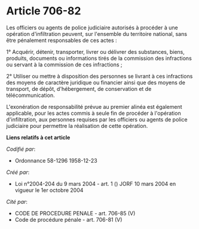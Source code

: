 # Article 706-82

Les officiers ou agents de police judiciaire autorisés à procéder à une opération d'infiltration peuvent, sur l'ensemble du
territoire national, sans être pénalement responsables de ces actes :

1° Acquérir, détenir, transporter, livrer ou délivrer des substances, biens, produits, documents ou informations tirés de la
commission des infractions ou servant à la commission de ces infractions ;

2° Utiliser ou mettre à disposition des personnes se livrant à ces infractions des moyens de caractère juridique ou financier
ainsi que des moyens de transport, de dépôt, d'hébergement, de conservation et de télécommunication.

L'exonération de responsabilité prévue au premier alinéa est également applicable, pour les actes commis à seule fin de
procéder à l'opération d'infiltration, aux personnes requises par les officiers ou agents de police judiciaire pour permettre
la réalisation de cette opération.

**Liens relatifs à cet article**

_Codifié par_:

  - Ordonnance 58-1296 1958-12-23

_Créé par_:

  - Loi n°2004-204 du 9 mars 2004 - art. 1 () JORF 10 mars 2004 en vigueur le 1er octobre 2004

_Cité par_:

  - CODE DE PROCEDURE PENALE - art. 706-85 (V)
  - Code de procédure pénale - art. 706-81 (V)
